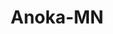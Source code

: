 ---
title: Anoka-MN
slug: anoka-mn
f_state:
- cms/state/minnesota.md
f_locations:
- cms/payday-loan/equicheck-inc-16821.md
- cms/payday-loan/pawn-america-23473.md
- cms/payday-loan/tcf-bank---metro-area-branch-offices-branch-offices-anoka-27138.md
- cms/payday-loan/th-e-un-bank-company-27635.md
- cms/payday-loan/unbank-28041.md
- cms/payday-loan/unbank-28042.md
- cms/payday-loan/unbank-company-28044.md
- cms/payday-loan/unbank-company-llp-28050.md
- cms/payday-loan/unloan-28253.md
- cms/payday-loan/wirz-nursery-28821.md
updated-on: '2024-05-30T13:41:28.615Z'
created-on: '2024-05-30T13:41:28.615Z'
published-on: '2024-05-30T13:54:32.469Z'
f_city: Anoka
layout: '[city].html'
tags: city
---